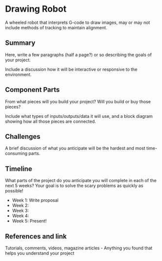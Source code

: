 # Drawing Robot

A wheeled robot that interprets G-code to draw images, may or may not include methods of tracking to maintain alignment. 

## Summary

Here, write a few paragraphs (half a page?) or so describing the goals of your project. 

Include a discussion how it will be interactive or responsive to the environment.

## Component Parts

From what pieces will you build your project? Will you build or buy those pieces?

Include what types of inputs/outputs/data it will use, and a block diagram showing how all those pieces are connected.

## Challenges

A brief discussion of what you anticipate will be the hardest and most time-consuming parts.

## Timeline

What parts of the project do you anticipate you will complete in each of the next 5 weeks? Your goal is to solve the scary problems as quickly as possible! 

- Week 1: Write proposal
- Week 2: 
- Week 3:
- Week 4:
- Week 5: Present!

## References and link

Tutorials, comments, videos, magazine articles - Anything you found that helps you understand your project 
